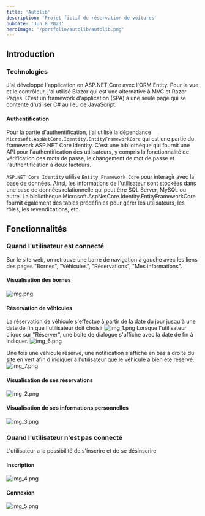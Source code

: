 ```yaml
---
title: 'Autolib'
description: 'Projet fictif de réservation de voitures'
pubDate: 'Jun 8 2023'
heroImage: '/portfolio/autolib/autolib.png'
---
```

## Introduction

### Technologies

J'ai développé l'application en ASP.NET Core avec l'ORM Entity.
Pour la vue et le contrôleur, j'ai utilisé Blazor qui est une alternative à MVC et Razor Pages. C'est un framework
d'application (SPA) à une seule page qui se contente d'utiliser C# au lieu de JavaScript.

#### Authentification

Pour la partie d'authentification, j'ai utilisé la dépendance `Microsoft.AspNetCore.Identity.EntityFrameworkCore` qui
est
une partie du framework ASP.NET Core Identity. C'est une bibliothèque qui fournit une API pour l'authentification des
utilisateurs, y compris la fonctionnalité de vérification des mots de passe, le changement de mot de passe et
l'authentification à deux facteurs.

`ASP.NET Core Identity` utilise `Entity Framework Core` pour interagir avec la base de données. Ainsi, les informations
de
l'utilisateur sont stockées dans une base de données relationnelle qui peut être SQL Server, MySQL ou autre. La
bibliothèque Microsoft.AspNetCore.Identity.EntityFrameworkCore fournit également des tables prédéfinies pour gérer les
utilisateurs, les rôles, les revendications, etc.

## Fonctionnalités

### Quand l'utilisateur est connecté

Sur le site web, on retrouve une barre de navigation à gauche avec les liens des pages "Bornes", "Véhicules",
"Réservations", "Mes informations".

#### Visualisation des bornes

![img.png](/portfolio/autolib/portfolio/autolib.png)

#### Réservation de véhicules

La réservation de véhicule s'effectue à partir de la date du jour jusqu'à une date de fin que l'utilisateur doit choisir
![img_1.png](/portfolio/autolib/img_1.png)
Lorsque l'utilisateur clique sur "Réserver", une boite de dialogue s'affiche avec la date de fin à indiquer.
![img_6.png](/portfolio/autolib/img_6.png)

Une fois une véhicule réservé, une notification s'affiche en bas à droite du site en vert afin d'indiquer à
l'utilisateur
que le véhicule a bien été reservé.
![img_7.png](/portfolio/autolib/img_7.png)

#### Visualisation de ses réservations

![img_2.png](/portfolio/autolib/img_2.png)

#### Visualisation de ses informations personnelles

![img_3.png](/portfolio/autolib/img_3.png)

### Quand l'utilisateur n'est pas connecté

L'utilisateur a la possibilité de s'inscrire et de se désinscrire

#### Inscription

![img_4.png](/portfolio/autolib/img_4.png)

#### Connexion

![img_5.png](/portfolio/autolib/img_5.png)




